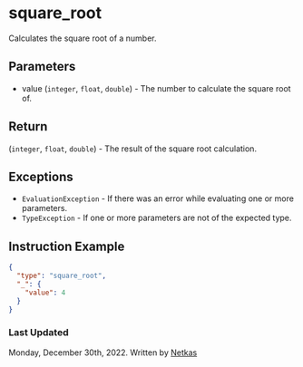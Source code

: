 # square_root

Calculates the square root of a number.

## Parameters

* value (`integer`, `float`, `double`) - The number to calculate the square root of.

## Return

(`integer`, `float`, `double`) - The result of the square root calculation.

## Exceptions

* `EvaluationException` - If there was an error while evaluating one or more parameters.
* `TypeException` - If one or more parameters are not of the expected type.

## Instruction Example

```json
{
  "type": "square_root",
  "_": {
    "value": 4
  }
}
```

### Last Updated

Monday, December 30th, 2022.
Written by [Netkas](https://git.n64.cc/netkas)